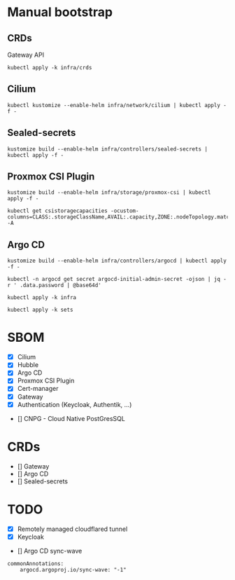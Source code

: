 # Manual bootstrap

## CRDs

Gateway API

```shell
kubectl apply -k infra/crds
```

## Cilium

```shell
kubectl kustomize --enable-helm infra/network/cilium | kubectl apply -f -
```

## Sealed-secrets

```shell
kustomize build --enable-helm infra/controllers/sealed-secrets | kubectl apply -f -
```

## Proxmox CSI Plugin

```shell
kustomize build --enable-helm infra/storage/proxmox-csi | kubectl apply -f -
```

```shell
kubectl get csistoragecapacities -ocustom-columns=CLASS:.storageClassName,AVAIL:.capacity,ZONE:.nodeTopology.matchLabels -A
```

## Argo CD

```shell
kustomize build --enable-helm infra/controllers/argocd | kubectl apply -f -
```

```shell
kubectl -n argocd get secret argocd-initial-admin-secret -ojson | jq -r ' .data.password | @base64d'
```

```shell
kubectl apply -k infra
```

```shell
kubectl apply -k sets
```

# SBOM

* [x] Cilium
* [X] Hubble
* [x] Argo CD
* [x] Proxmox CSI Plugin
* [x] Cert-manager
* [X] Gateway
* [X] Authentication (Keycloak, Authentik, ...)
* [] CNPG - Cloud Native PostGresSQL

# CRDs

* [] Gateway
* [] Argo CD
* [] Sealed-secrets

# TODO

* [X] Remotely managed cloudflared tunnel
* [X] Keycloak
* [] Argo CD sync-wave

```shell
commonAnnotations:
    argocd.argoproj.io/sync-wave: "-1"
```
